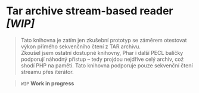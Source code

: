 # Tar archive stream-based reader *[WIP]*

> Tato knihovna je zatím jen zkušební prototyp se záměrem otestovat výkon přímého sekvenčního čtení z TAR archivu.  
> Zkoušel jsem ostatní dostupné knihovny, Phar i další PECL balíčky podporují náhodný přístup – tedy projdou
> nejdříve celý archiv, což shodí PHP na paměti. Tato knihovna podporuje pouze sekvenční čtení streamu přes iterátor.

> `WIP` **Work in progress**